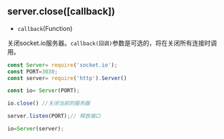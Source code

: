 ## server.close([callback])

- `callback`(Function)

关闭socket.io服务器。`callback(回调)`参数是可选的，将在关闭所有连接时调用。

```js
const Server= require('socket.io');
const PORT=3030;
const server= require('http').Server()

const io= Server(PORT);

io.close() //关闭当前的服务器

server.listen(PORT);// 释放端口

io=Server(server);

```


